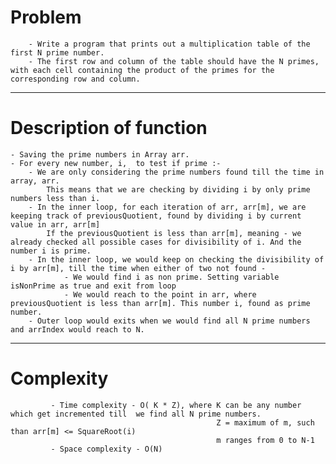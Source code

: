 # Problem 
		- Write​ ​a​ ​program​ ​that​ ​prints​ ​out​ ​a​ ​multiplication​ ​table​ ​of​ ​the​ ​first​ ​N ​prime​ ​number.
		- The​ ​first​ ​row​ ​and​ ​column​ ​of​ ​the​ ​table​ ​should​ ​have​ ​the​ ​N ​primes,​ ​with​ ​each cell​ ​containing​ ​the​ ​product​ ​of​ ​the​ ​primes​ ​for​ ​the​ ​corresponding​ ​row​ ​and column.
**********************************************************************************************************************************************

# Description of function
    - Saving the prime numbers in Array arr.
    - For every new number, i,  to test if prime :-
        - We are only considering the prime numbers found till the time in array, arr.
            This means that we are checking by dividing i by only prime numbers less than i.
        - In the inner loop, for each iteration of arr, arr[m], we are keeping track of previousQuotient, found by dividing i by current value in arr, arr[m]
            If the previousQuotient is less than arr[m], meaning - we already checked all possible cases for divisibility of i. And the number i is prime.
        - In the inner loop, we would keep on checking the divisibility of i by arr[m], till the time when either of two not found -
                - We would find i as non prime. Setting variable isNonPrime as true and exit from loop
                - We would reach to the point in arr, where previousQuotient is less than arr[m]. This number i, found as prime number.
        - Outer loop would exits when we would find all N prime numbers and arrIndex would reach to N.
	
***********************************************************************************************************************************************

# Complexity 
             - Time complexity - O( K * Z), where K can be any number which get incremented till  we find all N prime numbers.
                                                  Z = maximum of m, such than arr[m] <= SquareRoot(i)
                                                  m ranges from 0 to N-1
             - Space complexity - O(N)